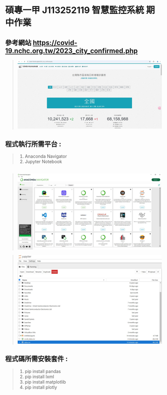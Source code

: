 <h1>碩專一甲  J113252119 智慧監控系統 期中作業</h1>

## 參考網站 https://covid-19.nchc.org.tw/2023_city_confirmed.php

>![](https://github.com/J113252119/-OPENCV-/blob/main/%E6%9C%9F%E4%B8%AD%E8%80%83%E5%A0%B1%E5%91%8A/COVID-19%E5%85%A8%E7%90%83%E7%96%AB%E6%83%85%E5%9C%B0%E5%9C%96.JPG?raw=true)

## 程式執行所需平台 :
>1. Anaconda Navigator
>2. Jupyter Notebook

## 
>![](https://github.com/J113252119/-OPENCV-/blob/main/%E6%9C%9F%E4%B8%AD%E8%80%83%E5%A0%B1%E5%91%8A/Anaconda%20Navigator.JPG?raw=true)

>![](https://github.com/J113252119/-OPENCV-/blob/main/%E6%9C%9F%E4%B8%AD%E8%80%83%E5%A0%B1%E5%91%8A/Jupyter%20Notebook.JPG?raw=true)

## 程式碼所需安裝套件 : 
>1. pip install pandas
>2. pip install lxml
>3. pip install matplotlib
>4. pip install plotly

